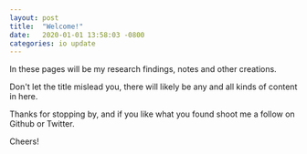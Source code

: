 ```yaml
---
layout: post
title:  "Welcome!"
date:   2020-01-01 13:58:03 -0800
categories: io update
---
```

In these pages will be my research findings, notes and other creations.

Don't let the title mislead you, there will likely be any and all kinds of content in here.

Thanks for stopping by, and if you like what you found shoot me a follow on Github or Twitter.

Cheers!
